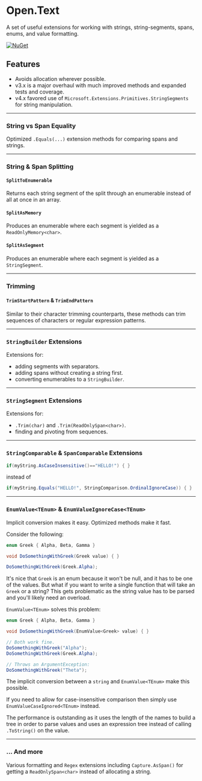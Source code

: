 # Open.Text

A set of useful extensions for working with strings, string-segments, spans, enums, and value formatting.

[![NuGet](https://img.shields.io/nuget/v/Open.Text.svg)](https://www.nuget.org/packages/Open.Text/)

## Features

* Avoids allocation wherever possible.
* v3.x is a major overhaul with much improved methods and expanded tests and coverage.
* v4.x favored use of `Microsoft.Extensions.Primitives.StringSegments` for string manipulation.

---

### String vs Span Equality

Optimized `.Equals(...)` extension methods for comparing spans and strings.

---

### String & Span Splitting

#### `SplitToEnumerable`

Returns each string segment of the split through an enumerable instead of all at once in an array.

#### `SplitAsMemory`

Produces an enumerable where each segment is yielded as a `ReadOnlyMemory<char>`.

#### `SplitAsSegment`

Produces an enumerable where each segment is yielded as a `StringSegment`.


---

### Trimming

#### `TrimStartPattern` & `TrimEndPattern`

Similar to their character trimming counterparts, these methods can trim sequences of characters or regular expression patterns.

---

### `StringBuilder` Extensions

Extensions for:

* adding segments with separators.
* adding spans without creating a string first.
* converting enumerables to a `StringBuilder`.

---
### `StringSegment` Extensions

Extensions for:

* `.Trim(char)` and `.Trim(ReadOnlySpan<char>)`.
* finding and pivoting from sequences.

---

### `StringComparable` & `SpanComparable` Extensions

```cs
if(myString.AsCaseInsensitive()=="HELLO!") { }
```

instead of

```cs
if(myString.Equals("HELLO!", StringComparison.OrdinalIgnoreCase)) { }
```
---

### `EnumValue<TEnum>` & `EnumValueIgnoreCase<TEnum>`

Implicit conversion makes it easy.  Optimized methods make it fast.

Consider the following:

```cs
enum Greek { Alpha, Beta, Gamma }

void DoSomethingWithGreek(Greek value) { }

DoSomethingWithGreek(Greek.Alpha);
```

It's nice that `Greek` is an enum because it won't be null, and it has to be one of the values.
But what if you want to write a single function that will take an `Greek` or a string?
This gets problematic as the string value has to be parsed and you'll likely need an overload.

`EnumValue<TEnum>` solves this problem:

```cs
enum Greek { Alpha, Beta, Gamma }

void DoSomethingWithGreek(EnumValue<Greek> value) { }

// Both work fine.
DoSomethingWithGreek("Alpha");
DoSomethingWithGreek(Greek.Alpha);

// Throws an ArgumentException:
DoSomethingWithGreek("Theta");
```

The implicit conversion between a `string` and `EnumValue<TEnum>` make this possible.

If you need to allow for case-insensitive comparison then simply use `EnumValueCaseIgnored<TEnum>` instead.

The performance is outstanding as it uses the length of the names to build a tree in order to parse values and uses an expression tree instead of calling `.ToString()` on the value.

---

### ... And more

Various formatting and `Regex` extensions including `Capture.AsSpan()` for getting a `ReadOnlySpan<char>` instead of allocating a string.

